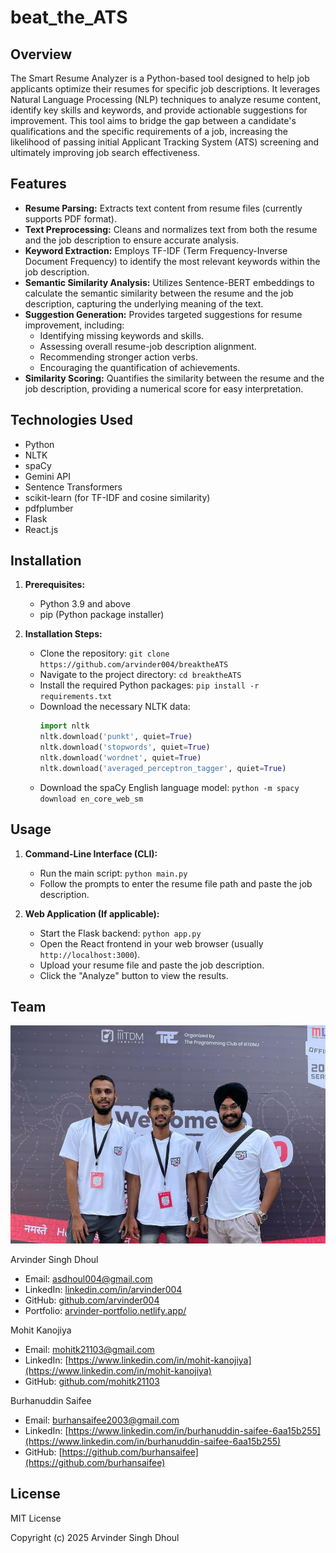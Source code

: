 
# beat_the_ATS

## Overview

The Smart Resume Analyzer is a Python-based tool designed to help job applicants optimize their resumes for specific job descriptions. It leverages Natural Language Processing (NLP) techniques to analyze resume content, identify key skills and keywords, and provide actionable suggestions for improvement. This tool aims to bridge the gap between a candidate's qualifications and the specific requirements of a job, increasing the likelihood of passing initial Applicant Tracking System (ATS) screening and ultimately improving job search effectiveness.

## Features

* **Resume Parsing:** Extracts text content from resume files (currently supports PDF format).
* **Text Preprocessing:** Cleans and normalizes text from both the resume and the job description to ensure accurate analysis.
* **Keyword Extraction:** Employs TF-IDF (Term Frequency-Inverse Document Frequency) to identify the most relevant keywords within the job description.
* **Semantic Similarity Analysis:** Utilizes Sentence-BERT embeddings to calculate the semantic similarity between the resume and the job description, capturing the underlying meaning of the text.
* **Suggestion Generation:** Provides targeted suggestions for resume improvement, including:
    * Identifying missing keywords and skills.
    * Assessing overall resume-job description alignment.
    * Recommending stronger action verbs.
    * Encouraging the quantification of achievements.
* **Similarity Scoring:** Quantifies the similarity between the resume and the job description, providing a numerical score for easy interpretation.

## Technologies Used

* Python
* NLTK
* spaCy
* Gemini API
* Sentence Transformers
* scikit-learn (for TF-IDF and cosine similarity)
* pdfplumber
* Flask
* React.js

## Installation

1.  **Prerequisites:**
    * Python 3.9 and above
    * pip (Python package installer)

2.  **Installation Steps:**
    * Clone the repository: `git clone https://github.com/arvinder004/breaktheATS`
    * Navigate to the project directory: `cd breaktheATS`
    * Install the required Python packages: `pip install -r requirements.txt`
    * Download the necessary NLTK data:
        ```python
        import nltk
        nltk.download('punkt', quiet=True)
        nltk.download('stopwords', quiet=True)
        nltk.download('wordnet', quiet=True)
        nltk.download('averaged_perceptron_tagger', quiet=True)
        ```
    * Download the spaCy English language model: `python -m spacy download en_core_web_sm`

## Usage

1.  **Command-Line Interface (CLI):**
    * Run the main script: `python main.py`
    * Follow the prompts to enter the resume file path and paste the job description.

2.  **Web Application (If applicable):**
    * Start the Flask backend: `python app.py`
    * Open the React frontend in your web browser (usually `http://localhost:3000`).
    * Upload your resume file and paste the job description.
    * Click the "Analyze" button to view the results.


## Team

<p align="left">
  <img src="PHOTO-2025-04-06-06-32-46.jpg" alt="Team Photo"/>
</p>


Arvinder Singh Dhoul

* Email: asdhoul004@gmail.com
* LinkedIn: [linkedin.com/in/arvinder004](https://www.linkedin.com/in/arvinder004)
* GitHub: [github.com/arvinder004](https://github.com/arvinder004)
* Portfolio: [arvinder-portfolio.netlify.app/](https://arvinder-portfolio.netlify.app/)

Mohit Kanojiya

* Email: mohitk21103@gmail.com
* LinkedIn: [https://www.linkedin.com/in/mohit-kanojiya](https://www.linkedin.com/in/mohit-kanojiya)
* GitHub: [github.com/mohitk21103](https://github.com/mohitk21103)

Burhanuddin Saifee

* Email: burhansaifee2003@gmail.com
* LinkedIn: [https://www.linkedin.com/in/burhanuddin-saifee-6aa15b255](https://www.linkedin.com/in/burhanuddin-saifee-6aa15b255)
* GitHub: [https://github.com/burhansaifee](https://github.com/burhansaifee)


## License

MIT License

Copyright (c) 2025 Arvinder Singh Dhoul
